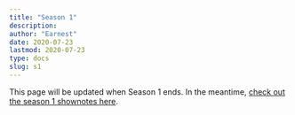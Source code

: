 ```yaml
---
title: "Season 1"
description:
author: "Earnest"
date: 2020-07-23
lastmod: 2020-07-23
type: docs
slug: s1
---
```


This page will be updated when Season 1 ends. In the meantime, [check out the season 1 shownotes here](/docs/podcast/#show-notes).
